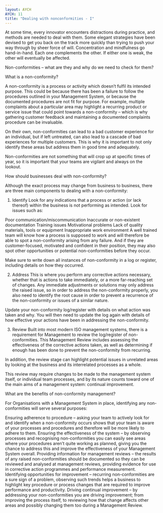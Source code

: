 ```yaml
---
layout: AYCH
AYCH: 11
title: "Dealing with nonconformities - I"
---
```


At some time, every innovator encounters distractions during practice, and methods are needed to deal with them. Some elegant strategies have been devised to get you back on the track more quickly than trying to push your way through by sheer force of will. Concentration and mindfulness go hand-in-hand. Each one complements the other. If either one is weak, the other will eventually be affected. 

Non-conformities – what are they and why do we need to check for them?

What is a non-conformity?

A non-conformity is a process or activity which doesn’t fulfil its intended purpose. This could be because there has been a failure to follow the procedures outlined in your Management System, or because the documented procedures are not fit for purpose. For example, multiple complaints about a particular area may highlight a recurring product or service issue that could point towards a non-conformity – which is why gathering customer feedback and maintaining a documented complaints procedure can be invaluable.

On their own, non-conformities can lead to a bad customer experience for an individual, but if left untreated, can also lead to a cascade of bad experiences for multiple customers. This is why it is important to not only identify these areas but address them in good time and adequately.

Non-conformities are not something that will crop up at specific times of year, so it is important that your teams are vigilant and always on the lookout.

How should businesses deal with non-conformity?

Although the exact process may change from business to business, there are three main components to dealing with a non-conformity:

1. Identify
Look for any indications that a process or action (or lack thereof) within the business is not performing as intended. Look for issues such as:

Poor communication/miscommunication
Inaccurate or non-existent documentation
Training issues
Motivational problems
Lack of quality materials, tools or equipment
Inappropriate work environment
A well trained team will know how a process is supposed to work and will therefore be able to spot a non-conformity arising from any failure. And if they are customer-focused, motivated and confident in their position, they may also spot other opportunities or potential non-conformities before they occur.

Make sure to write down all instances of non-conformity in a log or register, including details on how they occurred.

2. Address
This is where you perform any corrective actions necessary, whether that is actions to take immediately, or a more far-reaching set of changes. Any immediate adjustments or solutions may only address the raised issue, so in order to address the non-conformity properly, you also need to identify the root cause in order to prevent a recurrence of the non-conformity or issues of a similar nature.

Update your non-conformity log/register with details on what action was taken and why. You will then need to update the log again with details of how effective your actions have been in addressing the non-conformity.

3. Review
Built into most modern ISO management systems, there is a requirement for Management to review the log/register of non-conformities. This Management Review includes assessing the effectiveness of the corrective actions taken, as well as determining if enough has been done to prevent the non-conformity from recurring.

In addition, the review stage can highlight potential issues in unrelated areas by looking at the business and its interrelated processes as a whole.

This review may require changes to be made to the management system itself, or individual team processes, and by its nature counts toward one of the main aims of a management system: continual improvement.

What are the benefits of non-conformity management?

For Organisations with a Management System in place, identifying any non-conformities will serve several purposes:

Ensuring adherence to procedure – asking your team to actively look for and identify when a non-conformity occurs shows that your team is aware of your processes and procedures and therefore will be more likely to adhere to them.
Ensuring the effectiveness of the system – by observing processes and recognising non-conformities you can easily see areas where your procedures aren’t quite working as planned, giving you the chance to address this and improve the effectiveness of your Management System overall.
Providing information for management reviews – the results of any raised non-conformities should be documented so they can be reviewed and analysed at management reviews, providing evidence for use in corrective action programmes and performance measurement.
Identifying opportunities for improvement – recurring non-conformities are a sure sign of a problem, observing such trends helps a business to highlight key procedure or process changes that are required to improve performance and productivity.
Driving continual improvement – by addressing your non-conformities you are driving improvement; from improving the process itself, to reviewing how that change affects other areas and possibly changing them too during a Management Review.


